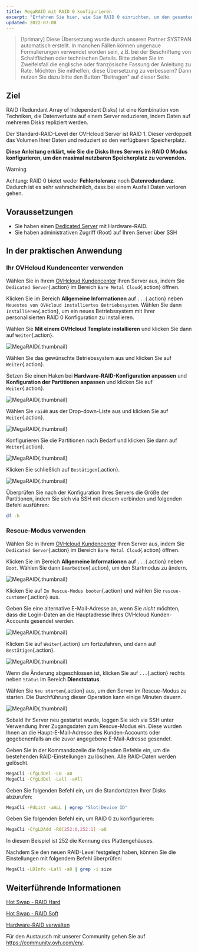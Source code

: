 ```yaml
---
title: MegaRAID mit RAID 0 konfigurieren
excerpt: "Erfahren Sie hier, wie Sie RAID 0 einrichten, um den gesamten Speicherplatz Ihres Servers zu verwenden"
updated: 2022-07-08
---
```


> [!primary]
> Diese Übersetzung wurde durch unseren Partner SYSTRAN automatisch erstellt. In manchen Fällen können ungenaue Formulierungen verwendet worden sein, z.B. bei der Beschriftung von Schaltflächen oder technischen Details. Bitte ziehen Sie im Zweifelsfall die englische oder französische Fassung der Anleitung zu Rate. Möchten Sie mithelfen, diese Übersetzung zu verbessern? Dann nutzen Sie dazu bitte den Button "Beitragen" auf dieser Seite.
>

 
## Ziel

RAID (Redundant Array of Independent Disks) ist eine Kombination von Techniken, die Datenverluste auf einem Server reduzieren, indem Daten auf mehreren Disks repliziert werden.

Der Standard-RAID-Level der OVHcloud Server ist RAID 1. Dieser verdoppelt das Volumen Ihrer Daten und reduziert so den verfügbaren Speicherplatz.

**Diese Anleitung erklärt, wie Sie die Disks Ihres Servers im RAID 0 Modus konfigurieren, um den maximal nutzbaren Speicherplatz zu verwenden.**

> [!warning]
> 
> Achtung: RAID 0 bietet weder **Fehlertoleranz** noch **Datenredundanz**. Dadurch ist es sehr wahrscheinlich, dass bei einem Ausfall Daten verloren gehen.
> 

## Voraussetzungen

- Sie haben einen [Dedicated Server](https://www.ovhcloud.com/de/bare-metal/) mit Hardware-RAID.
- Sie haben administrativen Zugriff (Root) auf Ihren Server über SSH

## In der praktischen Anwendung

### Ihr OVHcloud Kundencenter verwenden

Wählen Sie in Ihrem [OVHcloud Kundencenter](https://www.ovh.com/auth/?action=gotomanager&from=https://www.ovh.de/&ovhSubsidiary=de) Ihren Server aus, indem Sie `Dedicated Server`{.action} im Bereich `Bare Metal Cloud`{.action} öffnen.

Klicken Sie im Bereich **Allgemeine Informationen** auf `...`{.action} neben `Neuestes von OVHcloud installiertes Betriebssystem`. Wählen Sie dann `Installieren`{.action}, um ein neues Betriebssystem mit Ihrer personalisierten RAID 0 Konfiguration zu installieren.

Wählen Sie **Mit einem OVHcloud Template installieren** und klicken Sie dann auf `Weiter`{.action}.

![MegaRAID](images/server_installation_raid0_1.png){.thumbnail}

Wählen Sie das gewünschte Betriebssystem aus und klicken Sie auf `Weiter`{.action}.

Setzen Sie einen Haken bei **Hardware-RAID-Konfiguration anpassen** und **Konfiguration der Partitionen anpassen** und klicken Sie auf `Weiter`{.action}.

![MegaRAID](images/server_installation_raid0_2.png){.thumbnail}

Wählen Sie `raid0` aus der Drop-down-Liste aus und klicken Sie auf `Weiter`{.action}.

![MegaRAID](images/server_installation_raid0_3.png){.thumbnail}

Konfigurieren Sie die Partitionen nach Bedarf und klicken Sie dann auf `Weiter`{.action}.

![MegaRAID](images/server_installation_raid0_4.png){.thumbnail}

Klicken Sie schließlich auf `Bestätigen`{.action}.

![MegaRAID](images/server_installation_raid0_5.png){.thumbnail}

Überprüfen Sie nach der Konfiguration Ihres Servers die Größe der Partitionen, indem Sie sich via SSH mit diesem verbinden und folgenden Befehl ausführen:

```sh
df -h
```

### Rescue-Modus verwenden

Wählen Sie in Ihrem [OVHcloud Kundencenter](https://www.ovh.com/auth/?action=gotomanager&from=https://www.ovh.de/&ovhSubsidiary=de) Ihren Server aus, indem Sie `Dedicated Server`{.action} im Bereich `Bare Metal Cloud`{.action} öffnen.

Klicken Sie im Bereich **Allgemeine Informationen** auf `...`{.action} neben `Boot`. Wählen Sie dann `Bearbeiten`{.action}, um den Startmodus zu ändern.

![MegaRAID](images/rescue_mode_raid0_1.png){.thumbnail}

Klicken Sie auf `Im Rescue-Modus booten`{.action} und wählen Sie `rescue-customer`{.action} aus.

Geben Sie eine alternative E-Mail-Adresse an, wenn Sie *nicht* möchten, dass die Login-Daten an die Hauptadresse Ihres OVHcloud Kunden-Accounts gesendet werden.

![MegaRAID](images/rescue_mode_raid0_2.png){.thumbnail}

Klicken Sie auf `Weiter`{.action} um fortzufahren, und dann auf `Bestätigen`{.action}.

![MegaRAID](images/rescue_mode_raid0_3.png){.thumbnail}

Wenn die Änderung abgeschlossen ist, klicken Sie auf `...`{.action} rechts neben `Status` im Bereich **Dienststatus**.

Wählen Sie `Neu starten`{.action} aus, um den Server im Rescue-Modus zu starten. Die Durchführung dieser Operation kann einige Minuten dauern. 

![MegaRAID](images/server_installation_raid0_6.png){.thumbnail}

Sobald Ihr Server neu gestartet wurde, loggen Sie sich via SSH unter Verwendung Ihrer Zugangsdaten zum Rescue-Modus ein. Diese wurden Ihnen an die Haupt-E-Mail-Adresse des Kunden-Accounts oder gegebenenfalls an die zuvor angegebene E-Mail-Adresse gesendet.

Geben Sie in der Kommandozeile die folgenden Befehle ein, um die bestehenden RAID-Einstellungen zu löschen. Alle RAID-Daten werden gelöscht.

```sh
MegaCli -CfgLdDel -L0 -a0
MegaCli -CfgLdDel -Lall -aAll
```

Geben Sie folgenden Befehl ein, um die Standortdaten Ihrer Disks abzurufen:

```sh
MegaCli -PdList -aALL | egrep "Slot|Device ID"
```

Geben Sie folgenden Befehl ein, um RAID 0 zu konfigurieren:

```sh
MegaCli -CfgLDAdd -R0[252:0,252:1] -a0
```

In diesem Beispiel ist 252 die Kennung des Plattengehäuses.

Nachdem Sie den neuen RAID-Level festgelegt haben, können Sie die Einstellungen mit folgendem Befehl überprüfen:

```sh
MegaCli -LDInfo -Lall -a0 | grep -i size
```

## Weiterführende Informationen

[Hot Swap - RAID Hard](/pages/bare_metal_cloud/dedicated_servers/hotswap_raid_hard)

[Hot Swap - RAID Soft](/pages/bare_metal_cloud/dedicated_servers/hotswap_raid_soft)

[Hardware-RAID verwalten](/pages/bare_metal_cloud/dedicated_servers/raid_hard)

Für den Austausch mit unserer Community gehen Sie auf <https://community.ovh.com/en/>.